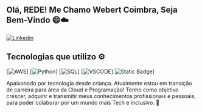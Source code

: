 ## Olá, REDE! Me Chamo Webert Coimbra, Seja Bem-Vindo 😄☁️
[![Linkedin](https://img.shields.io/badge/LinkedIn-0077B5?style=for-the-badge&logo=linkedin&logoColor=white)](https://www.linkedin.com/in/webertfarleycoimbra/)

## Tecnologias que utilizo ⚙️
[![AWS](https://img.shields.io/badge/Amazon_AWS-232F3E?style=for-the-badge&logo=amazon-aws&logoColor=white)]
[![Python](https://img.shields.io/badge/Python-3776AB?style=for-the-badge&logo=python&logoColor=white)]
[![SQL](https://img.shields.io/badge/MySQL-00000F?style=for-the-badge&logo=mysql&logoColor=white)]
[![VSCODE](https://img.shields.io/badge/Visual_Studio-5C2D91?style=for-the-badge&logo=visual%20studio&logoColor=white)]
![Static Badge](https://img.shields.io/badge/Docker-blue?style=for-the-badge&color=blue)]

Apaixonado por tecnologia desde criança.
Atualmente estou em transição de carreira para área da Cloud e Programação!
Tenho como objetivo crescer, adquirir e transmitir meus conhecimentos profissionais e pessoais, 
para poder colaborar por um mundo mais Tech e inclusivo. 🚀
